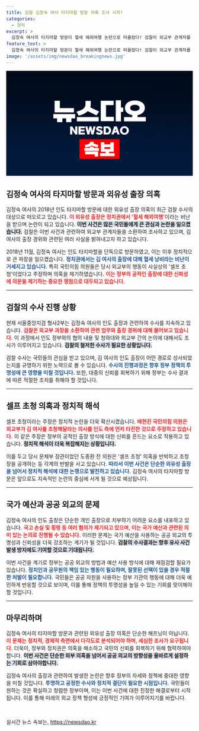 ```yaml
---
title: 검찰 김정숙 여사 타지마할 방문 의혹 조사 시작!
categories:
  - 정치
excerpt: >
  김정숙 여사의 타지마할 방문이 혈세 해외여행 논란으로 떠올랐다! 검찰이 외교부 관계자를 소환해 진실을 밝히기 위한 수사를 진행 중이며, 정치권의 공방 또한 격화되고 있다. 클릭해서 사건의 전모를 확인해보세요!
feature_text: >
  김정숙 여사의 타지마할 방문이 혈세 해외여행 논란으로 떠올랐다! 검찰이 외교부 관계자를 소환해 진실을 밝히기 위한 수사를 진행 중이며, 정치권의 공방 또한 격화되고 있다. 클릭해서 사건의 전모를 확인해보세요!
image: '/assets/img/newsdao_breakingnews.jpg'
---
```


<p><img src="/assets/img/newsdao_breakingnews.jpg" alt="ontimetimes 속보" /></p>

<h2 data-ke-size="size26">김정숙 여사의 타지마할 방문과 외유성 출장 의혹</h2>

<p data-ke-size="size16">김정숙 여사의 2018년 인도 타지마할 방문에 대한 외유성 출장 의혹이 최근 검찰 수사의 대상으로 떠오르고 있습니다. <b><span style="color: #ee2323;">이 외유성 출장은 정치권에서 '혈세 해외여행'</span></b>이라는 비난을 받으며 논란이 되고 있습니다. <b><span style="background-color: #21538527;">이번 사건은 많은 국민들에게 큰 관심과 논란을 일으켰습니다.</span></b> 검찰은 이번 사건과 관련하여 외교부 관계자들을 소환하여 조사하고 있으며, 김 여사의 출장 경위와 관련된 여러 사실을 밝혀내고자 하고 있습니다.</p>

<p data-ke-size="size16">2018년 11월, 김정숙 여사는 인도 타지마할을 단독으로 방문하였고, 이는 이후 정치적으로 큰 파장을 일으켰습니다. <b><span style="color: #1a5490;">정치권에서는 김 여사의 출장에 대해 혈세 낭비라는 비난이 거세지고 있습니다.</span></b> 특히 국민의힘 의원들은 당시 외교부의 행동이 사실상의 '셀프 초청'이었다고 주장하며 의혹을 제기하였습니다. <b><span style="color: #ee2323;">이는 정부의 공적인 출장에 대한 신뢰성에 의문을 제기하는 중요한 쟁점으로 대두되고 있습니다.</span></b></p>

<hr>

<h2 data-ke-size="size26">검찰의 수사 진행 상황</h2>

<p data-ke-size="size16">현재 서울중앙지검 형사2부는 김정숙 여사의 인도 출장과 관련하여 수사를 지속하고 있습니다. <b><span style="color: #ee2323;">검찰은 외교부 과장을 소환하여 관련 업무와 출장 경위에 대해 물어보고 있습니다.</span></b> 이 과정에서 인도 정부와의 협의 내용 및 청와대와 외교부 간의 논의에 대해서도 조사가 이루어지고 있습니다. <b><span style="background-color: #21538527;">검찰의 철저한 수사가 필요한 상황입니다.</span></b></p>

<p data-ke-size="size16">검찰 수사는 국민들의 관심을 받고 있으며, 김 여사의 인도 출장이 어떤 경로로 성사되었는지를 규명하기 위한 노력으로 볼 수 있습니다. <b><span style="color: #1a5490;">수사의 진행과정은 향후 정부 정책의 투명성에 큰 영향을 미칠 것입니다.</span></b> 또한, 대중의 신뢰를 회복하기 위해 정부는 수사 결과에 따른 적절한 조치를 취해야 할 것입니다.</p>

<hr>

<h2 data-ke-size="size26">셀프 초청 의혹과 정치적 해석</h2>

<p data-ke-size="size16">셀프 초청이라는 주장은 정치적 논란을 더욱 확산시켰습니다. <b><span style="color: #ee2323;">배현진 국민의힘 의원은 외교부가 김 여사를 초청해달라는 의사를 인도 측에 먼저 타진한 것으로 주장하고 있습니다.</span></b> 이 같은 주장은 정부의 공적인 출장 방식에 대한 신뢰를 흔드는 요소로 작용하고 있습니다. <b><span style="background-color: #21538527;">정치적 해석이 더욱 복잡해지는 상황입니다.</span></b></p>

<p data-ke-size="size16">이를 두고 당시 문체부 장관이었던 도종환 전 의원은 '셀프 초청' 의혹을 반박하고 초청장을 공개하는 등 각계의 반발을 사고 있습니다. <b><span style="color: #1a5490;">따라서 이번 사건은 단순한 외유성 출장을 넘어서 정치적 해석에 대한 논쟁으로 발전하고 있습니다.</span></b> 김정숙 여사의 타지마할 방문은 앞으로도 지속적인 논란의 중심에 서게 될 것으로 예상됩니다.</p>

<hr>

<h2 data-ke-size="size26">국가 예산과 공공 외교의 문제</h2>

<p data-ke-size="size16">김정숙 여사의 인도 출장은 단순한 개인 출장으로 치부하기 어려운 요소를 내포하고 있습니다. <b><span style="color: #ee2323;">국고 손실 및 횡령 등 여러 혐의가 제기되고 있으며, 이는 국가 예산과 관련된 의미 있는 논의로 진행될 수 있습니다.</span></b> 이러한 문제는 국가 예산을 사용하는 공공 외교의 투명성과 신뢰성을 더욱 강조하는 계기가 될 것입니다. <b><span style="background-color: #21538527;">검찰의 수사결과는 향후 유사 사건 발생 방지에도 기여할 것으로 기대됩니다.</span></b></p>

<p data-ke-size="size16">이번 사건을 계기로 정부는 공공 외교의 방법과 예산 사용 방식에 대해 재점검할 필요가 있습니다. <b><span style="color: #1a5490;">정치인과 공무원의 책임 있는 행동이 필요하며, 잘못된 선택이 있을 경우 적절한 처벌이 필요합니다.</span></b> 국민들은 공공 자원을 사용하는 정부 기관의 행동에 대해 더욱 예민하게 반응할 것으로 보이며, 이를 통해 정책의 투명성을 높일 수 있는 기회를 맞이해야 할 것입니다.</p>

<hr>

<h2 data-ke-size="size26">마무리하며</h2>

<p data-ke-size="size16">김정숙 여사의 타지마할 방문과 관련된 외유성 출장 의혹은 단순한 해프닝이 아닙니다. <b><span style="color: #ee2323;">이 문제는 정치적, 경제적 측면에서 다각도로 분석되어야 하며, 세심한 조사가 요구됩니다.</span></b> 더욱이, 정부와 정치권은 의혹을 해소하고 국민의 신뢰를 회복하기 위해 협력하여야 합니다. <b><span style="background-color: #21538527;">이번 사건은 단순한 외부 의혹을 넘어서 공공 외교의 방향성을 올바르게 설정하는 기회로 삼아야합니다.</span></b></p>

<p data-ke-size="size16">김정숙 여사의 출장과 관련하여 발생한 논란은 향후 정부의 자세와 정책에 중대한 영향을 미칠 것입니다. <b><span style="color: #1a5490;">투명하고 공정한 수사와 정치적 결단이 필요한 시점입니다.</span></b> 국민들이 원하는 것은 확실하고 청렴한 정부이며, 이는 이번 사건에 대한 진정한 해결로부터 시작됩니다. 이를 통해 미래의 외교 정책 형성에 긍정적인 기여가 이루어지기를 바랍니다.</p>

<p data-ke-size="size16">&nbsp;</p>
실시간 뉴스 속보는, <a href="https://newsdao.kr" rel="dofollow">https://newsdao.kr</a>


